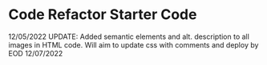 # Code Refactor Starter Code
12/05/2022
UPDATE: Added semantic elements and alt. description to all images in HTML code.
Will aim to update css with comments and deploy by EOD 12/07/2022